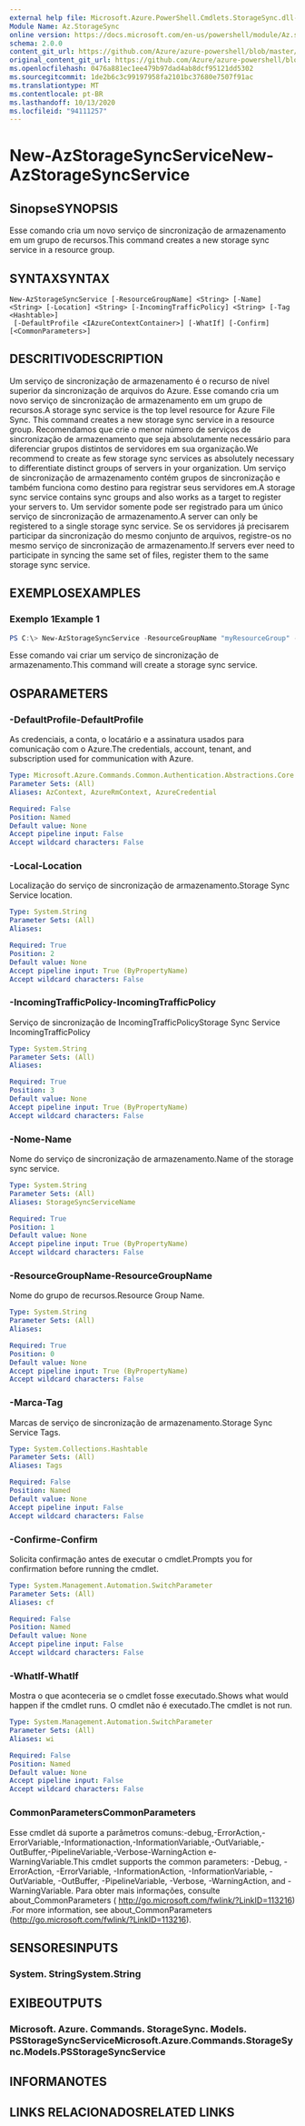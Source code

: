 ```yaml
---
external help file: Microsoft.Azure.PowerShell.Cmdlets.StorageSync.dll-Help.xml
Module Name: Az.StorageSync
online version: https://docs.microsoft.com/en-us/powershell/module/Az.storagesync/new-Azstoragesyncservice
schema: 2.0.0
content_git_url: https://github.com/Azure/azure-powershell/blob/master/src/StorageSync/StorageSync/help/New-AzStorageSyncService.md
original_content_git_url: https://github.com/Azure/azure-powershell/blob/master/src/StorageSync/StorageSync/help/New-AzStorageSyncService.md
ms.openlocfilehash: 0476a881ec1ee479b97dad4ab8dcf95121dd5302
ms.sourcegitcommit: 1de2b6c3c99197958fa2101bc37680e7507f91ac
ms.translationtype: MT
ms.contentlocale: pt-BR
ms.lasthandoff: 10/13/2020
ms.locfileid: "94111257"
---
```

# <span data-ttu-id="6b291-101">New-AzStorageSyncService</span><span class="sxs-lookup"><span data-stu-id="6b291-101">New-AzStorageSyncService</span></span>

## <span data-ttu-id="6b291-102">Sinopse</span><span class="sxs-lookup"><span data-stu-id="6b291-102">SYNOPSIS</span></span>
<span data-ttu-id="6b291-103">Esse comando cria um novo serviço de sincronização de armazenamento em um grupo de recursos.</span><span class="sxs-lookup"><span data-stu-id="6b291-103">This command creates a new storage sync service in a resource group.</span></span>

## <span data-ttu-id="6b291-104">SYNTAX</span><span class="sxs-lookup"><span data-stu-id="6b291-104">SYNTAX</span></span>

```
New-AzStorageSyncService [-ResourceGroupName] <String> [-Name] <String> [-Location] <String> [-IncomingTrafficPolicy] <String> [-Tag <Hashtable>]
 [-DefaultProfile <IAzureContextContainer>] [-WhatIf] [-Confirm] [<CommonParameters>]
```

## <span data-ttu-id="6b291-105">DESCRITIVO</span><span class="sxs-lookup"><span data-stu-id="6b291-105">DESCRIPTION</span></span>
<span data-ttu-id="6b291-106">Um serviço de sincronização de armazenamento é o recurso de nível superior da sincronização de arquivos do Azure. Esse comando cria um novo serviço de sincronização de armazenamento em um grupo de recursos.</span><span class="sxs-lookup"><span data-stu-id="6b291-106">A storage sync service is the top level resource for Azure File Sync. This command creates a new storage sync service in a resource group.</span></span> <span data-ttu-id="6b291-107">Recomendamos que crie o menor número de serviços de sincronização de armazenamento que seja absolutamente necessário para diferenciar grupos distintos de servidores em sua organização.</span><span class="sxs-lookup"><span data-stu-id="6b291-107">We recommend to create as few storage sync services as absolutely necessary to differentiate distinct groups of servers in your organization.</span></span> <span data-ttu-id="6b291-108">Um serviço de sincronização de armazenamento contém grupos de sincronização e também funciona como destino para registrar seus servidores em.</span><span class="sxs-lookup"><span data-stu-id="6b291-108">A storage sync service contains sync groups and also works as a target to register your servers to.</span></span> <span data-ttu-id="6b291-109">Um servidor somente pode ser registrado para um único serviço de sincronização de armazenamento.</span><span class="sxs-lookup"><span data-stu-id="6b291-109">A server can only be registered to a single storage sync service.</span></span> <span data-ttu-id="6b291-110">Se os servidores já precisarem participar da sincronização do mesmo conjunto de arquivos, registre-os no mesmo serviço de sincronização de armazenamento.</span><span class="sxs-lookup"><span data-stu-id="6b291-110">If servers ever need to participate in syncing the same set of files, register them to the same storage sync service.</span></span>

## <span data-ttu-id="6b291-111">EXEMPLOS</span><span class="sxs-lookup"><span data-stu-id="6b291-111">EXAMPLES</span></span>

### <span data-ttu-id="6b291-112">Exemplo 1</span><span class="sxs-lookup"><span data-stu-id="6b291-112">Example 1</span></span>
```powershell
PS C:\> New-AzStorageSyncService -ResourceGroupName "myResourceGroup" -Location "myLocation" -StorageSyncServiceName "myStorageSyncServiceName" -IncomingTrafficPolicy "AllowAllTraffic"
```

<span data-ttu-id="6b291-113">Esse comando vai criar um serviço de sincronização de armazenamento.</span><span class="sxs-lookup"><span data-stu-id="6b291-113">This command will create a storage sync service.</span></span>

## <span data-ttu-id="6b291-114">OS</span><span class="sxs-lookup"><span data-stu-id="6b291-114">PARAMETERS</span></span>

### <span data-ttu-id="6b291-115">-DefaultProfile</span><span class="sxs-lookup"><span data-stu-id="6b291-115">-DefaultProfile</span></span>
<span data-ttu-id="6b291-116">As credenciais, a conta, o locatário e a assinatura usados para comunicação com o Azure.</span><span class="sxs-lookup"><span data-stu-id="6b291-116">The credentials, account, tenant, and subscription used for communication with Azure.</span></span>

```yaml
Type: Microsoft.Azure.Commands.Common.Authentication.Abstractions.Core.IAzureContextContainer
Parameter Sets: (All)
Aliases: AzContext, AzureRmContext, AzureCredential

Required: False
Position: Named
Default value: None
Accept pipeline input: False
Accept wildcard characters: False
```

### <span data-ttu-id="6b291-117">-Local</span><span class="sxs-lookup"><span data-stu-id="6b291-117">-Location</span></span>
<span data-ttu-id="6b291-118">Localização do serviço de sincronização de armazenamento.</span><span class="sxs-lookup"><span data-stu-id="6b291-118">Storage Sync Service location.</span></span>

```yaml
Type: System.String
Parameter Sets: (All)
Aliases:

Required: True
Position: 2
Default value: None
Accept pipeline input: True (ByPropertyName)
Accept wildcard characters: False
```

### <span data-ttu-id="6b291-119">-IncomingTrafficPolicy</span><span class="sxs-lookup"><span data-stu-id="6b291-119">-IncomingTrafficPolicy</span></span>
<span data-ttu-id="6b291-120">Serviço de sincronização de IncomingTrafficPolicy</span><span class="sxs-lookup"><span data-stu-id="6b291-120">Storage Sync Service IncomingTrafficPolicy</span></span>

```yaml
Type: System.String
Parameter Sets: (All)
Aliases:

Required: True
Position: 3
Default value: None
Accept pipeline input: True (ByPropertyName)
Accept wildcard characters: False
```

### <span data-ttu-id="6b291-121">-Nome</span><span class="sxs-lookup"><span data-stu-id="6b291-121">-Name</span></span>
<span data-ttu-id="6b291-122">Nome do serviço de sincronização de armazenamento.</span><span class="sxs-lookup"><span data-stu-id="6b291-122">Name of the storage sync service.</span></span>

```yaml
Type: System.String
Parameter Sets: (All)
Aliases: StorageSyncServiceName

Required: True
Position: 1
Default value: None
Accept pipeline input: True (ByPropertyName)
Accept wildcard characters: False
```

### <span data-ttu-id="6b291-123">-ResourceGroupName</span><span class="sxs-lookup"><span data-stu-id="6b291-123">-ResourceGroupName</span></span>
<span data-ttu-id="6b291-124">Nome do grupo de recursos.</span><span class="sxs-lookup"><span data-stu-id="6b291-124">Resource Group Name.</span></span>

```yaml
Type: System.String
Parameter Sets: (All)
Aliases:

Required: True
Position: 0
Default value: None
Accept pipeline input: True (ByPropertyName)
Accept wildcard characters: False
```

### <span data-ttu-id="6b291-125">-Marca</span><span class="sxs-lookup"><span data-stu-id="6b291-125">-Tag</span></span>
<span data-ttu-id="6b291-126">Marcas de serviço de sincronização de armazenamento.</span><span class="sxs-lookup"><span data-stu-id="6b291-126">Storage Sync Service Tags.</span></span>

```yaml
Type: System.Collections.Hashtable
Parameter Sets: (All)
Aliases: Tags

Required: False
Position: Named
Default value: None
Accept pipeline input: False
Accept wildcard characters: False
```

### <span data-ttu-id="6b291-127">-Confirme</span><span class="sxs-lookup"><span data-stu-id="6b291-127">-Confirm</span></span>
<span data-ttu-id="6b291-128">Solicita confirmação antes de executar o cmdlet.</span><span class="sxs-lookup"><span data-stu-id="6b291-128">Prompts you for confirmation before running the cmdlet.</span></span>

```yaml
Type: System.Management.Automation.SwitchParameter
Parameter Sets: (All)
Aliases: cf

Required: False
Position: Named
Default value: None
Accept pipeline input: False
Accept wildcard characters: False
```

### <span data-ttu-id="6b291-129">-WhatIf</span><span class="sxs-lookup"><span data-stu-id="6b291-129">-WhatIf</span></span>
<span data-ttu-id="6b291-130">Mostra o que aconteceria se o cmdlet fosse executado.</span><span class="sxs-lookup"><span data-stu-id="6b291-130">Shows what would happen if the cmdlet runs.</span></span> <span data-ttu-id="6b291-131">O cmdlet não é executado.</span><span class="sxs-lookup"><span data-stu-id="6b291-131">The cmdlet is not run.</span></span>

```yaml
Type: System.Management.Automation.SwitchParameter
Parameter Sets: (All)
Aliases: wi

Required: False
Position: Named
Default value: None
Accept pipeline input: False
Accept wildcard characters: False
```

### <span data-ttu-id="6b291-132">CommonParameters</span><span class="sxs-lookup"><span data-stu-id="6b291-132">CommonParameters</span></span>
<span data-ttu-id="6b291-133">Esse cmdlet dá suporte a parâmetros comuns:-debug,-ErrorAction,-ErrorVariable,-Informationaction,-InformationVariable,-OutVariable,-OutBuffer,-PipelineVariable,-Verbose-WarningAction e-WarningVariable.</span><span class="sxs-lookup"><span data-stu-id="6b291-133">This cmdlet supports the common parameters: -Debug, -ErrorAction, -ErrorVariable, -InformationAction, -InformationVariable, -OutVariable, -OutBuffer, -PipelineVariable, -Verbose, -WarningAction, and -WarningVariable.</span></span> <span data-ttu-id="6b291-134">Para obter mais informações, consulte about_CommonParameters ( http://go.microsoft.com/fwlink/?LinkID=113216) .</span><span class="sxs-lookup"><span data-stu-id="6b291-134">For more information, see about_CommonParameters (http://go.microsoft.com/fwlink/?LinkID=113216).</span></span>

## <span data-ttu-id="6b291-135">SENSORES</span><span class="sxs-lookup"><span data-stu-id="6b291-135">INPUTS</span></span>

### <span data-ttu-id="6b291-136">System. String</span><span class="sxs-lookup"><span data-stu-id="6b291-136">System.String</span></span>

## <span data-ttu-id="6b291-137">EXIBE</span><span class="sxs-lookup"><span data-stu-id="6b291-137">OUTPUTS</span></span>

### <span data-ttu-id="6b291-138">Microsoft. Azure. Commands. StorageSync. Models. PSStorageSyncService</span><span class="sxs-lookup"><span data-stu-id="6b291-138">Microsoft.Azure.Commands.StorageSync.Models.PSStorageSyncService</span></span>

## <span data-ttu-id="6b291-139">INFORMA</span><span class="sxs-lookup"><span data-stu-id="6b291-139">NOTES</span></span>

## <span data-ttu-id="6b291-140">LINKS RELACIONADOS</span><span class="sxs-lookup"><span data-stu-id="6b291-140">RELATED LINKS</span></span>
